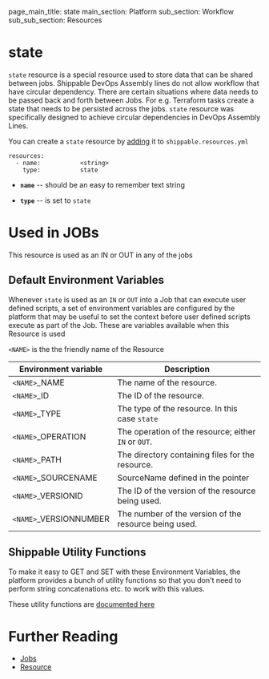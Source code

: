 page_main_title: state
main_section: Platform
sub_section: Workflow
sub_sub_section: Resources

# state
`state` resource is a special resource used to store data that can be shared between jobs. Shippable DevOps Assembly lines do not allow workflow that have circular dependency. There are certain situations where data needs to be passed back and forth between Jobs. For e.g. Terraform tasks create a state that needs to be persisted across the jobs. `state` resource was specifically designed to achieve circular dependencies in DevOps Assembly Lines.

You can create a `state` resource by [adding](/platform/workflow/resource/working-with#adding) it to `shippable.resources.yml`

```
resources:
  - name: 			<string>
    type: 			state
```

* **`name`** -- should be an easy to remember text string

* **`type`** -- is set to `state`

# Used in JOBs
This resource is used as an IN or OUT in any of the jobs

## Default Environment Variables
Whenever `state` is used as an `IN` or `OUT` into a Job that can execute user defined scripts, a set of environment variables are configured by the platform that may be useful to set the context before user defined scripts execute as part of the Job. These are variables available when this Resource is used

`<NAME>` is the the friendly name of the Resource

| Environment variable						| Description                         |
| ------------- 								|------------------------------------ |
| `<NAME>`\_NAME 							| The name of the resource. |
| `<NAME>`\_ID 								| The ID of the resource. |
| `<NAME>`\_TYPE 							| The type of the resource. In this case `state`|
| `<NAME>`\_OPERATION 						| The operation of the resource; either `IN` or `OUT`. |
| `<NAME>`\_PATH 							| The directory containing files for the resource. |
| `<NAME>`\_SOURCENAME    					| SourceName defined in the pointer |
| `<NAME>`\_VERSIONID    					| The ID of the version of the resource being used. |
| `<NAME>`\_VERSIONNUMBER 					| The number of the version of the resource being used. |

## Shippable Utility Functions
To make it easy to GET and SET with these Environment Variables, the platform provides a bunch of utility functions so that you don't need to perform string concatenations etc. to work with this values.

These utility functions are [documented here]()

# Further Reading
* [Jobs](/platform/workflow/job/overview)
* [Resource](/platform/workflow/resource/overview)
